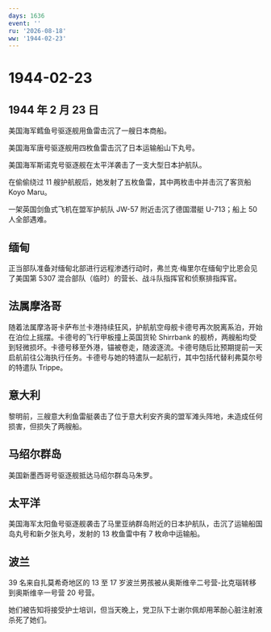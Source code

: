 ```yaml
---
days: 1636
event: ''
ru: '2026-08-18'
ww: '1944-02-23'
---
```


# 1944-02-23

## 1944 年 2 月 23 日

美国海军鳕鱼号驱逐舰用鱼雷击沉了一艘日本商船。

美国海军唐号驱逐舰用四枚鱼雷击沉了日本运输船山下丸号。

美国海军斯诺克号驱逐舰在太平洋袭击了一支大型日本护航队。

在偷偷绕过 11 艘护航舰后，她发射了五枚鱼雷，其中两枚击中并击沉了客货船
Koyo Maru。

一架英国剑鱼式飞机在盟军护航队 JW-57 附近击沉了德国潜艇 U-713；船上 50
人全部遇难。

## 缅甸

正当部队准备对缅甸北部进行远程渗透行动时，弗兰克·梅里尔在缅甸宁比恩会见了美国第
5307 混合部队（临时）的营长、战斗队指挥官和侦察排指挥官。

## 法属摩洛哥

随着法属摩洛哥卡萨布兰卡港持续狂风，护航航空母舰卡德号再次脱离系泊，开始在泊位上摇摆。卡德号的飞行甲板撞上英国货轮
Shirrbank
的舰桥，两艘船均受到轻微损坏。卡德号移至外港，锚被卷走，随波逐流。卡德号随后比预期提前一天启航前往公海执行任务。卡德号与她的特遣队一起航行，其中包括代替利弗莫尔号的特遣队
Trippe。

## 意大利

黎明前，三艘意大利鱼雷艇袭击了位于意大利安齐奥的盟军滩头阵地，未造成任何损害，但损失了两艘船。

## 马绍尔群岛

美国新墨西哥号驱逐舰抵达马绍尔群岛马朱罗。

## 太平洋

美国海军太阳鱼号驱逐舰袭击了马里亚纳群岛附近的日本护航队，击沉了运输船国岛丸号和新夕张丸号，发射的
13 枚鱼雷中有 7 枚命中运输船。

## 波兰

39 名来自扎莫希奇地区的 13 至 17
岁波兰男孩被从奥斯维辛二号营-比克瑙转移到奥斯维辛一号营 20 号营。

她们被告知将接受护士培训，但当天晚上，党卫队下士谢尔佩却用苯酚心脏注射液杀死了她们。